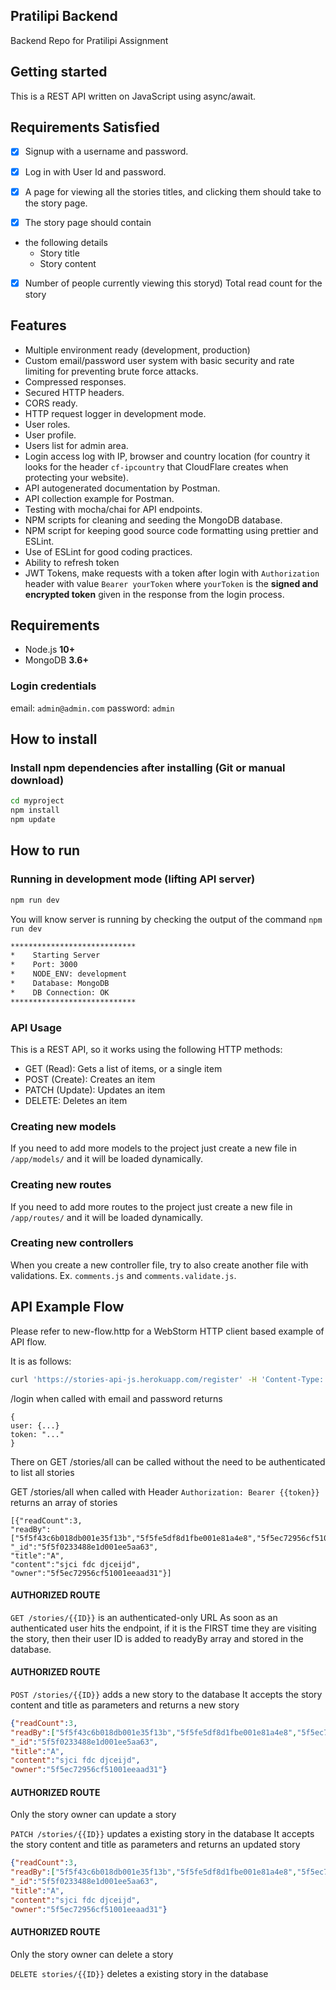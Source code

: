 ## Pratilipi Backend

Backend Repo for Pratilipi Assignment

## Getting started

This is a REST API written on JavaScript using async/await.

## Requirements Satisfied

- [x] Signup with a username and password.

- [x] Log in with User Id and password.

- [x] A page for viewing all the stories titles, and clicking them should take to the story page.

- [x] The story page should contain

-   the following details
    -   Story title
    -   Story content

- [x] Number of people currently viewing this storyd) Total read count for the story

## Features

-   Multiple environment ready (development, production)
-   Custom email/password user system with basic security and rate limiting for preventing brute force attacks.
-   Compressed responses.
-   Secured HTTP headers.
-   CORS ready.
-   HTTP request logger in development mode.
-   User roles.
-   User profile.
-   Users list for admin area.
-   Login access log with IP, browser and country location (for country it looks for the header `cf-ipcountry` that CloudFlare creates when protecting your website).
-   API autogenerated documentation by Postman.
-   API collection example for Postman.
-   Testing with mocha/chai for API endpoints.
-   NPM scripts for cleaning and seeding the MongoDB database.
-   NPM script for keeping good source code formatting using prettier and ESLint.
-   Use of ESLint for good coding practices.
-   Ability to refresh token
-   JWT Tokens, make requests with a token after login with `Authorization` header with value `Bearer yourToken` where `yourToken` is the **signed and encrypted token** given in the response from the login process.

## Requirements

-   Node.js **10+**
-   MongoDB **3.6+**

### Login credentials

email: `admin@admin.com`
password: `admin`

## How to install

### Install npm dependencies after installing (Git or manual download)

```bash
cd myproject
npm install
npm update
```

## How to run

### Running in development mode (lifting API server)

```bash
npm run dev
```

You will know server is running by checking the output of the command `npm run dev`

```bash
****************************
*    Starting Server
*    Port: 3000
*    NODE_ENV: development
*    Database: MongoDB
*    DB Connection: OK
****************************
```

### API Usage

This is a REST API, so it works using the following HTTP methods:

-   GET (Read): Gets a list of items, or a single item
-   POST (Create): Creates an item
-   PATCH (Update): Updates an item
-   DELETE: Deletes an item

### Creating new models

If you need to add more models to the project just create a new file in `/app/models/` and it will be loaded dynamically.

### Creating new routes

If you need to add more routes to the project just create a new file in `/app/routes/` and it will be loaded dynamically.

### Creating new controllers

When you create a new controller file, try to also create another file with validations. Ex. `comments.js` and `comments.validate.js`.

## API Example Flow

Please refer to new-flow.http for a WebStorm HTTP client based example of API flow.

It is as follows:

```bash
curl 'https://stories-api-js.herokuapp.com/register' -H 'Content-Type: application/x-www-form-urlencoded' -H 'Origin: https://stories-api-js.herokuapp.com' --data-raw 'name=My Name&email=my{{$randomInt}}@email.com&password=12345'
```

/login when called with email and password returns

```json5
{
user: {...}
token: "..."
}
```

There on GET /stories/all can be called without the need to be authenticated to list all stories

GET /stories/all when called with Header
 `Authorization: Bearer {{token}}`
 returns an array of stories

```json5
[{"readCount":3,
"readBy":["5f5f43c6b018db001e35f13b","5f5fe5df8d1fbe001e81a4e8","5f5ec72956cf51001eeaad31"],
"_id":"5f5f0233488e1d001ee5aa63",
"title":"A",
"content":"sjci fdc djceijd",
"owner":"5f5ec72956cf51001eeaad31"}]
```

#### AUTHORIZED ROUTE

`GET /stories/{{ID}}` is an authenticated-only URL
As soon as an authenticated user hits the endpoint,
if it is the FIRST time they are visiting the story, then their user ID is added to readyBy array and stored in the database.

#### AUTHORIZED ROUTE

`POST /stories/{{ID}}` adds a new story to the database
It accepts the story content and title as parameters and returns a new story

```json
{"readCount":3,
"readBy":["5f5f43c6b018db001e35f13b","5f5fe5df8d1fbe001e81a4e8","5f5ec72956cf51001eeaad31"],
"_id":"5f5f0233488e1d001ee5aa63",
"title":"A",
"content":"sjci fdc djceijd",
"owner":"5f5ec72956cf51001eeaad31"}
```

#### AUTHORIZED ROUTE

Only the story owner can update a story

`PATCH /stories/{{ID}}` updates a existing story in the database
It accepts the story content and title as parameters and returns an updated story

```json
{"readCount":3,
"readBy":["5f5f43c6b018db001e35f13b","5f5fe5df8d1fbe001e81a4e8","5f5ec72956cf51001eeaad31"],
"_id":"5f5f0233488e1d001ee5aa63",
"title":"A",
"content":"sjci fdc djceijd",
"owner":"5f5ec72956cf51001eeaad31"}
```

#### AUTHORIZED ROUTE

Only the story owner can delete a story

`DELETE stories/{{ID}}` deletes a existing story in the database
